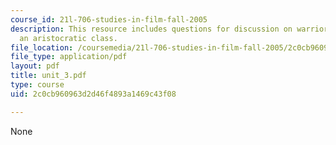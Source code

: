 ```yaml
---
course_id: 21l-706-studies-in-film-fall-2005
description: This resource includes questions for discussion on warrior members of
  an aristocratic class.
file_location: /coursemedia/21l-706-studies-in-film-fall-2005/2c0cb960963d2d46f4893a1469c43f08_unit_3.pdf
file_type: application/pdf
layout: pdf
title: unit_3.pdf
type: course
uid: 2c0cb960963d2d46f4893a1469c43f08

---
```

None